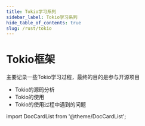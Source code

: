 ```yaml
---
title: Tokio学习系列
sidebar_label: Tokio学习系列
hide_table_of_contents: true
slug: /rust/tokio
---
```


# Tokio框架

主要记录一些Tokio学习过程，最终的目的是参与开源项目

- Tokio的源码分析
- Tokio的使用
- Tokio的使用过程中遇到的问题


import DocCardList from '@theme/DocCardList';

<DocCardList />
